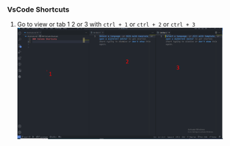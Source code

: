 ### VsCode Shortcuts


1. Go to view or tab 1 2 or 3 with `ctrl + 1` or `ctrl + 2`  or `ctrl + 3` 
![alt text](image.png)